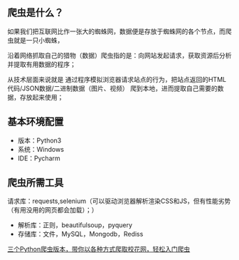## 爬虫是什么？

如果我们把互联网比作一张大的蜘蛛网，数据便是存放于蜘蛛网的各个节点，而爬虫就是一只小蜘蛛，

沿着网络抓取自己的猎物（数据）爬虫指的是：向网站发起请求，获取资源后分析并提取有用数据的程序；

从技术层面来说就是 通过程序模拟浏览器请求站点的行为，把站点返回的HTML代码/JSON数据/二进制数据（图片、视频） 爬到本地，进而提取自己需要的数据，存放起来使用；

## 基本环境配置

- 版本：Python3
- 系统：Windows
- IDE：Pycharm

## 爬虫所需工具

请求库：requests,selenium（可以驱动浏览器解析渲染CSS和JS，但有性能劣势（有用没用的网页都会加载）；）

- 解析库：正则，beautifulsoup，pyquery
- 存储库：文件，MySQL，Mongodb，Rediss

[三个Python爬虫版本，带你以各种方式爬取校花网，轻松入门爬虫](https://mp.weixin.qq.com/s/wRBH33YaE-wywbWsNgxRzw)